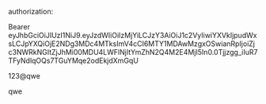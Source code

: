authorization:


Bearer eyJhbGciOiJIUzI1NiJ9.eyJzdWIiOiIzMjYiLCJzY3AiOiJ1c2VyIiwiYXVkIjpudWxsLCJpYXQiOjE2NDg3MDc4MTksImV4cCI6MTY1MDAwMzgxOSwianRpIjoiZjc3NWRkNGItZjJhMi00MDU4LWFlNjItYmZhN2Q4M2E4MjI5In0.0Tjjzgg_iIuR7TFyNdlqOQs7TGuYMqe2odEkjdXmGqU



123@qwe

qwe
